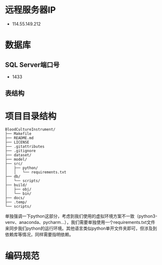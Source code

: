 # 远程服务器IP
- 114.55.149.212

# 数据库
## SQL Server端口号
- 1433
## 表结构


# 项目目录结构
```
BloodCultureInstrument/
├── Makefile                   
├── README.md
├── LICENSE
├── .gitattributes
├── .gitignore
├── dataset/
├── model/
├── src/
│   ├── python/
│   │   └── requirements.txt
├── db/
│   └── scripts/
├── build/
│	├── obj/
│	└── bin/
├── docs/
├── .temp/
└── scripts/
```
单独强调一下python这部分，考虑到我们使用的虚拟环境方案不一致（python3-venv、anaconda、pycharm...），我们需要单独使用一个requirements.txt文件来同步我们python的运行环境。其他语言类似python单开文件夹即可，但涉及到依赖库等情况，同样需要指明依赖。
# 编码规范

